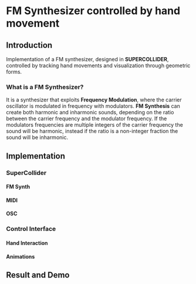 # FM Synthesizer controlled by hand movement
## Introduction
Implementation of a FM synthesizer, designed in **SUPERCOLLIDER**, controlled by tracking hand movements and visualization through geometric forms. 

### What is a FM Synthesizer?
It is a synthesizer that exploits **Frequency Modulation**, where the carrier oscillator is modulated in frequency with modulators. **FM Synthesis** can create both harmonic and inharmonic sounds, depending on the ratio between the carrier frequency and the modulator frequency. If the modulators frequencies are multiple integers of the carrier frequency the sound will be harmonic, instead if the ratio is a non-integer fraction the sound will be inharmonic. 
## Implementation

### SuperCollider
#### FM Synth
#### MIDI
#### OSC

### Control Interface
#### Hand Interaction
#### Animations

## Result and Demo


